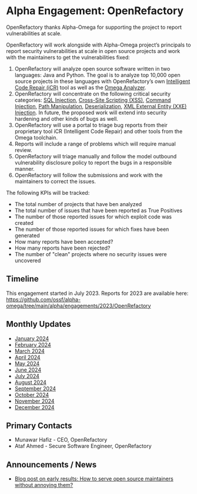 # Alpha Engagement: OpenRefactory

OpenRefactory thanks Alpha-Omega for supporting the project to report vulnerabilities at scale.

OpenRefactory will work alongside with Alpha-Omega project’s principals to report security vulnerabilities at scale in open source projects and work with the maintainers to get the vulnerabilities fixed:

1. OpenRefactory will analyze open source software written in two languages: Java and Python. The goal is to analyze top 10,000 open source projects in these languages with OpenRefactory’s own [Intelligent Code Repair (iCR)](https://www.openrefactory.com/technology/) tool as well as the [Omega Analyzer](https://github.com/ossf/alpha-omega/tree/main/omega/analyzer).
2. OpenRefactory will concentrate on the following critical security categories: [SQL Injection](https://cwe.mitre.org/data/definitions/89.html), [Cross-Site Scripting (XSS)](https://cwe.mitre.org/data/definitions/79.html), [Command Injection](https://cwe.mitre.org/data/definitions/77.html), [Path Manipulation](https://cwe.mitre.org/data/definitions/22.html), [Deserialization](https://cwe.mitre.org/data/definitions/502.html), [XML External Entity (XXE) Injection](https://cwe.mitre.org/data/definitions/611.html). In future, the proposed work will extend into security hardening and other kinds of bugs as well.
3. OpenRefactory will use a portal to triage bug reports from their proprietary tool iCR (Intelligent Code Repair) and other tools from the Omega toolchain.
4. Reports will include a range of problems which will require manual review.
5. OpenRefactory will triage manually and follow the model outbound vulnerability disclosure policy to report the bugs in a responsible manner.
6. OpenRefactory will follow the submissions and work with the maintainers to correct the issues.


The following KPIs will be tracked:

* The total number of projects that have ben analyzed
* The total number of issues that have been reported as True Positives
* The number of those reported issues for which exploit code was created
* The number of those reported issues for which fixes have been generated
* How many reports have been accepted?
* How many reports have been rejected?
* The number of "clean" projects where no security issues were uncovered


## Timeline

This engagement started in July 2023. Reports for 2023 are available here: https://github.com/ossf/alpha-omega/tree/main/alpha/engagements/2023/OpenRefactory

## Monthly Updates

* [January 2024](update-2024-01.md)
* [February 2024](update-2024-02.md)
* [March 2024](update-2024-03.md)
* [April 2024](update-2024-04.md)
* [May 2024](update-2024-05.md)
* [June 2024](update-2024-06.md)
* [July 2024](update-2024-07.md)
* [August 2024](update-2024-08.md)
* [September 2024](update-2024-09.md)
* [October 2024](update-2024-10.md)
* [November 2024](update-2024-11.md)
* [December 2024](update-2024-12.md)

## Primary Contacts

* Munawar Hafiz - CEO, OpenRefactory
* Ataf Ahmed - Secure Software Engineer, OpenRefactory

## Announcements / News

* [Blog post on early results: How to serve open source maintainers without annoying them?](https://www.openrefactory.com/how-to-serve-open-source-software-maintainers-without-annoying-them/)
